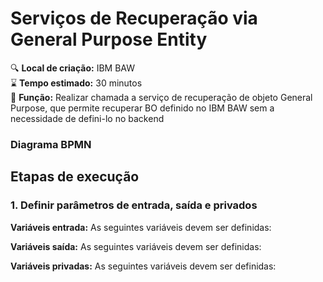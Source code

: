 ﻿# Serviços de Recuperação via General Purpose Entity
 
🔍️ **Local de criação:** IBM BAW  
⌛️ **Tempo estimado:** 30 minutos  
🔧 **Função:** Realizar chamada a serviço de recuperação de objeto General Purpose, que permite recuperar BO definido no IBM BAW sem a necessidade de defini-lo no backend  

### Diagrama BPMN

## Etapas de execução

### 1. Definir parâmetros de entrada, saída e privados

**Variáveis entrada:** As seguintes variáveis devem ser definidas:

**Variáveis saída:** As seguintes variáveis devem ser definidas:

**Variáveis privadas:** As seguintes variáveis devem ser definidas:
